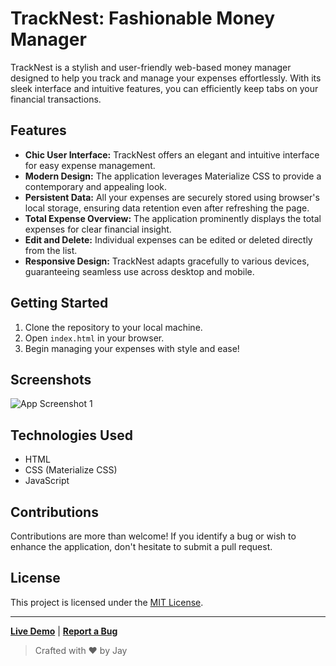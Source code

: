 # TrackNest: Fashionable Money Manager

TrackNest is a stylish and user-friendly web-based money manager designed to help you track and manage your expenses effortlessly. With its sleek interface and intuitive features, you can efficiently keep tabs on your financial transactions.

## Features

- **Chic User Interface:** TrackNest offers an elegant and intuitive interface for easy expense management.
- **Modern Design:** The application leverages Materialize CSS to provide a contemporary and appealing look.
- **Persistent Data:** All your expenses are securely stored using browser's local storage, ensuring data retention even after refreshing the page.
- **Total Expense Overview:** The application prominently displays the total expenses for clear financial insight.
- **Edit and Delete:** Individual expenses can be edited or deleted directly from the list.
- **Responsive Design:** TrackNest adapts gracefully to various devices, guaranteeing seamless use across desktop and mobile.

## Getting Started

1. Clone the repository to your local machine.
2. Open `index.html` in your browser.
3. Begin managing your expenses with style and ease!

## Screenshots

![App Screenshot 1](screenshots/screenshot1.png)


## Technologies Used

- HTML
- CSS (Materialize CSS)
- JavaScript

## Contributions

Contributions are more than welcome! If you identify a bug or wish to enhance the application, don't hesitate to submit a pull request.

## License

This project is licensed under the [MIT License](LICENSE).

---

**[Live Demo](https://your-demo-link.com)** | **[Report a Bug](https://github.com/your-username/tracknest/issues)**

> Crafted with ❤️ by Jay
